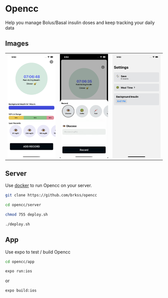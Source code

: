 # Opencc

Help you manage Bolus/Basal insulin doses and keep tracking your daily data

## Images

|                          |                           |                              | 
| ---                      | ---                       | ---                          |
| ![i1](images/1.png "i1") | ![i2](images/2.png "i2")  | ![i3](images/3.png "i3") | 


 
 


## Server

Use [docker](https://docker.io/) to run Opencc on your server.

```bash
git clone https://github.com/brkss/opencc
```

```bash
cd opencc/server
```

```bash
chmod 755 deploy.sh
```

```bash
./deploy.sh
```

## App

Use expo to test / build Opencc


```bash
cd opencc/app
```

```bash
expo run:ios
```

or 

```bash
expo build:ios
```

